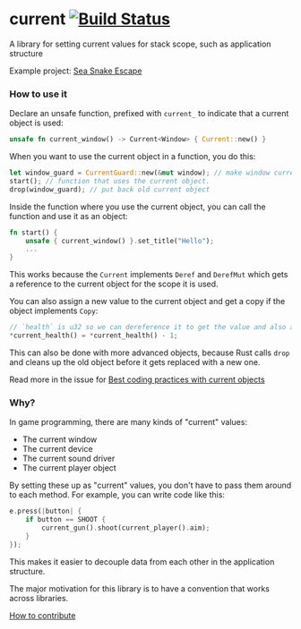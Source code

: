 current [![Build Status](https://travis-ci.org/PistonDevelopers/current.svg)](https://travis-ci.org/PistonDevelopers/current)
=======

A library for setting current values for stack scope, such as application structure

Example project: [Sea Snake Escape](https://github.com/bvssvni/rust-snake)

### How to use it

Declare an unsafe function, prefixed with `current_` to indicate that a current object is used:

```Rust
unsafe fn current_window() -> Current<Window> { Current::new() }
```

When you want to use the current object in a function, you do this:

```Rust
let window_guard = CurrentGuard::new(&mut window); // make window current object
start(); // function that uses the current object.
drop(window_guard); // put back old current object
```

Inside the function where you use the current object, you can call the function and use it as an object:

```Rust
fn start() {
    unsafe { current_window() }.set_title("Hello");
    ...
}
```

This works because the `Current` implements `Deref` and `DerefMut` which gets a reference to the current object for the scope it is used.

You can also assign a new value to the current object and get a copy if the object implements `Copy`:

```Rust
// `health` is u32 so we can dereference it to get the value and also assign a new one.
*current_health() = *current_health() - 1;
```

This can also be done with more advanced objects, because Rust calls `drop` and cleans up the old object before it gets replaced with a new one.

Read more in the issue for [Best coding practices with current objects](https://github.com/PistonDevelopers/current/issues/15)

### Why?

In game programming, there are many kinds of "current" values:

* The current window
* The current device
* The current sound driver
* The current player object

By setting these up as "current" values, you don't have to pass them around to each method.
For example, you can write code like this:

```Rust
e.press(|button| {
    if button == SHOOT {
        current_gun().shoot(current_player().aim);
    }
});
```

This makes it easier to decouple data from each other in the application structure.

The major motivation for this library is to have a convention that works across libraries.

[How to contribute](https://github.com/PistonDevelopers/piston/blob/master/CONTRIBUTING.md)
